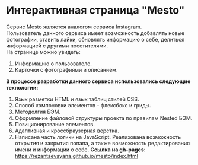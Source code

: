 # __Интерактивная страница "Mesto"__  
Сервис Mesto является аналогом сервиса Instagram.  
Пользователь данного сервиса имеет возможность добавлять новые фотографии, ставить лайки, обновлять информацию о себе, делиться информацией с другими посетителями.  
На странице можно увидеть:  
1. Информацию о пользователе.
2. Карточки с фотографиями и описанием.  


__В процессе разработки данного сервиса использовались следующие технологии:__  
1. Язык разметки HTML и язык таблиц стилей CSS.  
2. Способ компоновки элементов - флексбокс и гриды.  
3. Методолгия БЭМ.  
4. Оформление файловой структуры проекта по правилам Nested БЭМ.
5. Позиционирование элементов. 
6. Адаптивная и кроссбраузерная верстка.  
7. Написана часть логики на JavaScript. Реализована возможность открытия и закрытия попапа, а также возможность редактирования имени и информации о себе.
__Ссылка на gh-pages:__
https://rezantsevayana.github.io/mesto/index.html 

